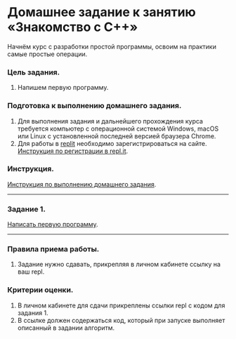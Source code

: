 
# Домашнее задание к занятию «Знакомство с C++»

Начнём курс с разработки простой программы, освоим на практики самые простые операции.

### Цель задания.

1. Напишем первую программу.

### Подготовка к выполнению домашнего задания.

1. Для выполнения задания и дальнейшего прохождения курса требуется компьютер с операционной системой Windows, macOS или Linux с установленной последней версией браузера Chrome.
2. Для работы в [replit](https://repl.it/) необходимо зарегистрироваться на сайте. [Инструкция по регистрации в repl.it](https://github.com/netology-code/cpps-homeworks/tree/main/common/replit).

### Инструкция.

[Инструкция по выполнению домашнего задания](https://github.com/netology-code/cpps-homeworks/tree/main/common).

------

### Задание 1.
[Написать первую программу](01).

------

### Правила приема работы.

1. Задание нужно сдавать, прикрепляя в личном кабинете ссылку на ваш repl.

### Критерии оценки.

1. В личном кабинете для сдачи прикреплены ссылки repl с кодом для задания 1.
2. В ссылке должен содержаться код, который при запуске выполняет описанный в задании алгоритм.
